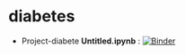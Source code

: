 # diabetes

* Project-diabete **Untitled.ipynb** : [![Binder](https://mybinder.org/badge_logo.svg)](https://hub.gke2.mybinder.org/user/mayssa25-diabetes-qs9niai2/lab)
